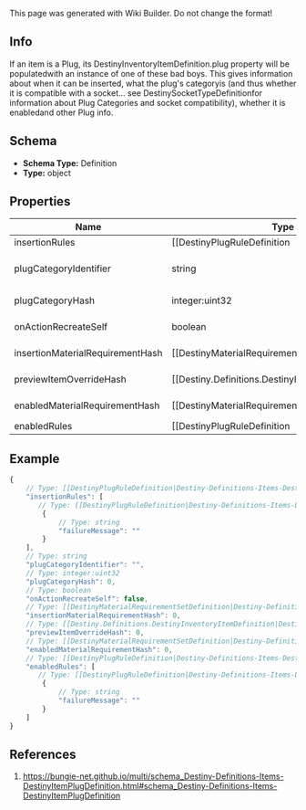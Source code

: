 <span class="wiki-builder">This page was generated with Wiki Builder. Do not change the format!</span>

## Info
If an item is a Plug, its DestinyInventoryItemDefinition.plug property will be populatedwith an instance of one of these bad boys. This gives information about when it can be inserted, what the plug's categoryis (and thus whether it is compatible with a socket... see DestinySocketTypeDefinitionfor information about Plug Categories and socket compatibility), whether it is enabledand other Plug info.

## Schema
* **Schema Type:** Definition
* **Type:** object

## Properties
Name | Type | Description
---- | ---- | -----------
insertionRules | [[DestinyPlugRuleDefinition|Destiny-Definitions-Items-DestinyPlugRuleDefinition]]:Definition[] | The rules around when this plug can be inserted into a socket, asidefrom the socket's individual restrictions. The live data DestinyItemPlugComponent.insertFailIndexes will be an index intothis array, so you can pull out the failure strings appropriate for the user.
plugCategoryIdentifier | string | The string identifier for the plug's category.  Use the socket's DestinySocketTypeDefinition.plugWhitelistto determine whether this plug can be inserted into the socket.
plugCategoryHash | integer:uint32 | The hash for the plugCategoryIdentifier.  You can use this instead if you wish: I put both in the definitionfor debugging purposes.
onActionRecreateSelf | boolean | If you successfully socket the item, this will determine whether or not you get &quot;refunded&quot; on the plug.
insertionMaterialRequirementHash | [[DestinyMaterialRequirementSetDefinition|Destiny-Definitions-DestinyMaterialRequirementSetDefinition]]:Definition:integer:uint32 | If inserting this plug requires materials, this is the hash identifier for looking up theDestinyMaterialRequirementSetDefinition for those requirements.
previewItemOverrideHash | [[Destiny.Definitions.DestinyInventoryItemDefinition|Destiny-Definitions-DestinyInventoryItemDefinition]]:integer:uint32 | In the game, if you're inspecting a plug item directly, this will be the item shownwith the plug attached.  Look up the DestinyInventoryItemDefinition for this hash for the item.
enabledMaterialRequirementHash | [[DestinyMaterialRequirementSetDefinition|Destiny-Definitions-DestinyMaterialRequirementSetDefinition]]:Definition:integer:uint32 | It's not enough for the plug to be inserted.  It has to be enabled as well.For it to be enabled, it may require materials.This is the hash identifier for the DestinyMaterialRequirementSetDefinition for those requirements,if there is one.
enabledRules | [[DestinyPlugRuleDefinition|Destiny-Definitions-Items-DestinyPlugRuleDefinition]]:Definition[] | The rules around whether the plug, once inserted, is enabled and providing its benefits. The live data DestinyItemPlugComponent.enableFailIndexes will be an index intothis array, so you can pull out the failure strings appropriate for the user.

## Example
```javascript
{
    // Type: [[DestinyPlugRuleDefinition|Destiny-Definitions-Items-DestinyPlugRuleDefinition]]:Definition[]
    "insertionRules": [
       // Type: [[DestinyPlugRuleDefinition|Destiny-Definitions-Items-DestinyPlugRuleDefinition]]:Definition
        {
            // Type: string
            "failureMessage": ""
        }
    ],
    // Type: string
    "plugCategoryIdentifier": "",
    // Type: integer:uint32
    "plugCategoryHash": 0,
    // Type: boolean
    "onActionRecreateSelf": false,
    // Type: [[DestinyMaterialRequirementSetDefinition|Destiny-Definitions-DestinyMaterialRequirementSetDefinition]]:Definition:integer:uint32
    "insertionMaterialRequirementHash": 0,
    // Type: [[Destiny.Definitions.DestinyInventoryItemDefinition|Destiny-Definitions-DestinyInventoryItemDefinition]]:integer:uint32
    "previewItemOverrideHash": 0,
    // Type: [[DestinyMaterialRequirementSetDefinition|Destiny-Definitions-DestinyMaterialRequirementSetDefinition]]:Definition:integer:uint32
    "enabledMaterialRequirementHash": 0,
    // Type: [[DestinyPlugRuleDefinition|Destiny-Definitions-Items-DestinyPlugRuleDefinition]]:Definition[]
    "enabledRules": [
       // Type: [[DestinyPlugRuleDefinition|Destiny-Definitions-Items-DestinyPlugRuleDefinition]]:Definition
        {
            // Type: string
            "failureMessage": ""
        }
    ]
}

```

## References
1. https://bungie-net.github.io/multi/schema_Destiny-Definitions-Items-DestinyItemPlugDefinition.html#schema_Destiny-Definitions-Items-DestinyItemPlugDefinition
